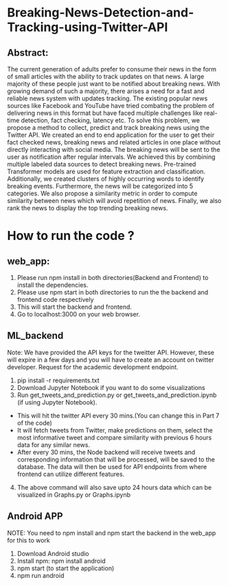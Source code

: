 # Breaking-News-Detection-and-Tracking-using-Twitter-API

## Abstract:
The current generation of adults prefer to consume their news in the form of small articles with the ability to track updates on that news. A large majority of these people just want to be notified about breaking news. With growing demand of such a majority, there arises a need for a fast and reliable news system with updates tracking. The existing popular news sources like Facebook and YouTube have tried combating the problem of delivering news in this format but have faced multiple challenges like real-time detection, fact checking, latency etc. To solve this problem, we propose a method to collect, predict and track breaking news using the Twitter API. We created an end to end application for the user to get their fact checked news, breaking news and related articles in one place without directly interacting with social media. The breaking news will be sent to the user as notification after regular intervals. We achieved this by combining multiple labeled data sources to detect breaking news. Pre-trained Transformer models are used for feature extraction and classification. Additionally, we created clusters of highly occurring words to identify breaking events. Furthermore, the news will be categorized into 5 categories. We also propose a similarity metric in order to compute similarity between news which will avoid repetition of news. Finally, we also rank the news to display the top trending breaking news.

# How to run the code ?

## web_app:
1. Please run npm install in both directories(Backend and Frontend) to install the dependencies.
2. Please use npm start in both directories to run the the backend and frontend code respectively
3. This will start the backend and frontend.
4. Go to localhost:3000 on your web browser. 

## ML_backend

Note: We have provided the API keys for the tweitter API. However, these will expire in a few days and you will have to create an account on twitter developer. Request for the academic development endpoint.

1. pip install -r requirements.txt
2. Download Jupyter Notebook if you want to do some visualizations
3. Run get_tweets_and_prediction.py or get_tweets_and_prediction.ipynb (if using Jupyter Notebook). 
* This will hit the twitter API every 30 mins.(You can change this in Part 7 of the code)
* It will fetch tweets from Twitter, make predictions on them, select the most informative tweet and compare similarity with previous 6 hours data for any similar news.
* After every 30 mins, the Node backend will receive tweets and corresponding information that will be processed, will be saved to the database. The data will then be used for API endpoints from where frontend can utilize different features.
4. The above command will also save upto 24 hours data which can be visualized in Graphs.py or Graphs.ipynb

## Android APP

NOTE: You need to npm install and npm start the backend in the web_app for this to work

1. Download Android studio
2. Install npm: npm install android
3. npm start (to start the application)
4. npm run android


